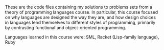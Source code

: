These are the code files containing my solutions to problems sets from a theory of programming languages course. In particular, this course focused on why languages are
designed the way they are, and how design choices in languages lend themselves to different styles of programming, primarily by contrasting functional and object-oriented programming.

Languages learned in this course were:
SML,
Racket (Lisp-family language),
Ruby
